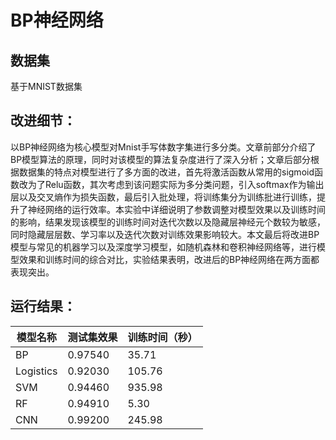 # BP神经网络

## 数据集
基于MNIST数据集

## 改进细节：
以BP神经网络为核心模型对Mnist手写体数字集进行多分类。文章前部分介绍了BP模型算法的原理，同时对该模型的算法复杂度进行了深入分析；文章后部分根据数据集的特点对模型进行了多方面的改进，首先将激活函数从常用的sigmoid函数改为了Relu函数，其次考虑到该问题实际为多分类问题，引入softmax作为输出层以及交叉熵作为损失函数，最后引入批处理，将训练集分为训练批进行训练，提升了神经网络的运行效率。本实验中详细说明了参数调整对模型效果以及训练时间的影响，结果发现该模型的训练时间对迭代次数以及隐藏层神经元个数较为敏感，同时隐藏层层数、学习率以及迭代次数对训练效果影响较大。本文最后将改进BP模型与常见的机器学习以及深度学习模型，如随机森林和卷积神经网络等，进行模型效果和训练时间的综合对比，实验结果表明，改进后的BP神经网络在两方面都表现突出。


## 运行结果：

| 模型名称 | 测试集效果 | 训练时间（秒）|
| ------ | ------ | ------ |
| BP | 0.97540 | 35.71 |
| Logistics | 0.92030 | 105.76 |
| SVM | 0.94460 | 935.98 |
| RF | 0.94910 | 5.30 |
| CNN | 0.99200 | 245.98 |
